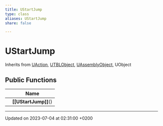 ```yaml
---
title: UStartJump
type: class
aliases: UStartJump
share: false

---
```


# UStartJump





Inherits from [UAction](/docs/SDK/Source/Classes/classUAction.md), [UTBLObject](/docs/SDK/Source/Classes/classUTBLObject.md), [UAssemblyObject](/docs/SDK/Source/Classes/classUAssemblyObject.md), UObject

## Public Functions

|                | Name           |
| -------------- | -------------- |
| | **[[UStartJump]]**() |

-------------------------------

Updated on 2023-07-04 at 02:31:00 +0200